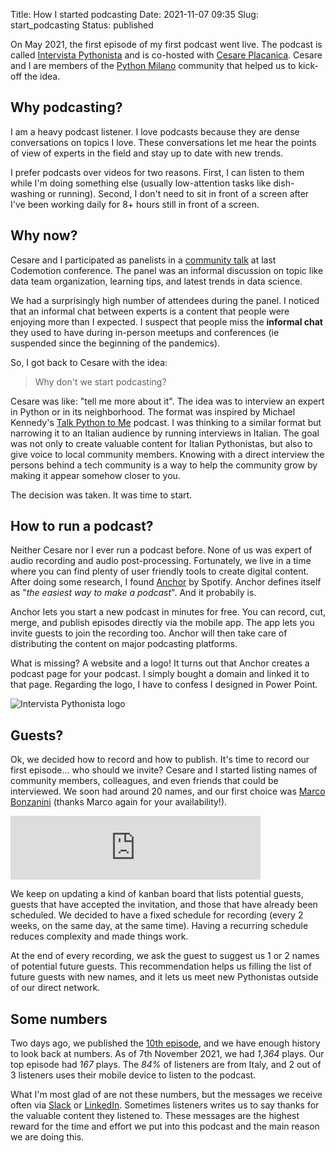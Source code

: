 Title: How I started podcasting
Date: 2021-11-07 09:35
Slug: start_podcasting
Status: published

On May 2021, the first episode of my first podcast went live. The podcast is called [Intervista Pythonista](http://intervistapythonista.com/) and is co-hosted with [Cesare Placanica](https://it.linkedin.com/in/cesare-placanica). Cesare and I are members of the [Python Milano](http://milano.python.it/) community that helped us to kick-off the idea.

## Why podcasting?

I am a heavy podcast listener. I love podcasts because they are dense conversations on topics I love. These conversations let me hear the points of view of experts in the field and stay up to date with new trends.

I prefer podcasts over videos for two reasons. First, I can listen to them while I'm doing something else (usually low-attention tasks like dish-washing or running). Second, I don't need to sit in front of a screen after I've been working daily for 8+ hours still in front of a screen.

## Why now?

Cesare and I participated as panelists in a [community talk](https://talks.codemotion.com/panel-online---stories-of-python-and-dat) at last Codemotion conference. The panel was an informal discussion on topic like data team organization, learning tips, and latest trends in data science.

We had a surprisingly high number of attendees during the panel. I noticed that an informal chat between experts is a content that people were enjoying more than I expected. I suspect that people miss the **informal chat** they used to have during in-person meetups and conferences (ie suspended since the beginning of the pandemics).

So, I got back to Cesare with the idea:

> Why don't we start podcasting?

Cesare was like: "tell me more about it". The idea was to interview an expert in Python or in its neighborhood. The format was inspired by Michael Kennedy's [Talk Python to Me](https://talkpython.fm/) podcast. I was thinking to a similar format but narrowing it to an Italian audience by running interviews in Italian. The goal was not only to create valuable content for Italian Pythonistas, but also to give voice to local community members. Knowing with a direct interview the persons behind a tech community is a way to help the community grow by making it appear somehow closer to you.

The decision was taken. It was time to start.

## How to run a podcast?

Neither Cesare nor I ever run a podcast before. None of us was expert of audio recording and audio post-processing. Fortunately, we live in a time where you can find plenty of user friendly tools to create digital content. After doing some research, I found [Anchor](https://anchor.fm/) by Spotify. Anchor defines itself as "_the easiest way to make a podcast_". And it probabily is.

Anchor lets you start a new podcast in minutes for free. You can record, cut, merge, and publish episodes directly via the mobile app. The app lets you invite guests to join the recording too. Anchor will then take care of distributing the content on major podcasting platforms.

What is missing? A website and a logo! It turns out that Anchor creates a podcast page for your podcast. I simply bought a domain and linked it to that page. Regarding the logo, I have to confess I designed in Power Point.

![Intervista Pythonista logo]({static}/images/intervista_pythonista.png)

## Guests?

Ok, we decided how to record and how to publish. It's time to record our first episode... who should we invite? Cesare and I started listing names of community members, colleagues, and even friends that could be interviewed. We soon had around 20 names, and our first choice was [Marco Bonzanini](https://marcobonzanini.com/category/podcast/) (thanks Marco again for your availability!).

<iframe src="https://anchor.fm/marco-santoni/embed/episodes/Ep-1-Diventare-imprenditori-di-se-stessi-con-NLP-e10a9g9/a-a5fjhcg" height="102px" width="400px" frameborder="0" scrolling="no"></iframe>

We keep on updating a kind of kanban board that lists potential guests, guests that have accepted the invitation, and those that have already been scheduled. We decided to have a fixed schedule for recording (every 2 weeks, on the same day, at the same time). Having a recurring schedule reduces complexity and made things work.

At the end of every recording, we ask the guest to suggest us 1 or 2 names of potential future guests. This recommendation helps us filling the list of future guests with new names, and it lets us meet new Pythonistas outside of our direct network.

## Some numbers

Two days ago, we published the [10th episode](https://anchor.fm/marco-santoni/episodes/Ep-10-Demand-forecasting-con-serie-temporali-gerarchiche-e19q48p), and we have enough history to look back at numbers. As of 7th November 2021, we had _1,364_ plays. Our top episode had _167_ plays. The _84%_ of listeners are from Italy, and 2 out of 3 listeners uses their mobile device to listen to the podcast.

What I'm most glad of are not these numbers, but the messages we receive often via [Slack](https://pythonmilano.herokuapp.com/) or [LinkedIn](https://www.linkedin.com/company/python-milano). Sometimes listeners writes us to say thanks for the valuable content they listened to. These messages are the highest reward for the time and effort we put into this podcast and the main reason we are doing this.
